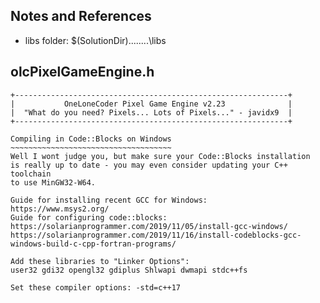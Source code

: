 

## Notes and References

* libs folder: $(SolutionDir)..\..\..\..\libs

## olcPixelGameEngine.h

	+-------------------------------------------------------------+
	|           OneLoneCoder Pixel Game Engine v2.23              |
	|  "What do you need? Pixels... Lots of Pixels..." - javidx9  |
	+-------------------------------------------------------------+

	Compiling in Code::Blocks on Windows
	~~~~~~~~~~~~~~~~~~~~~~~~~~~~~~~~~~~~
	Well I wont judge you, but make sure your Code::Blocks installation
	is really up to date - you may even consider updating your C++ toolchain
	to use MinGW32-W64.

	Guide for installing recent GCC for Windows:
	https://www.msys2.org/
	Guide for configuring code::blocks:
	https://solarianprogrammer.com/2019/11/05/install-gcc-windows/
	https://solarianprogrammer.com/2019/11/16/install-codeblocks-gcc-windows-build-c-cpp-fortran-programs/

	Add these libraries to "Linker Options":
	user32 gdi32 opengl32 gdiplus Shlwapi dwmapi stdc++fs

	Set these compiler options: -std=c++17
